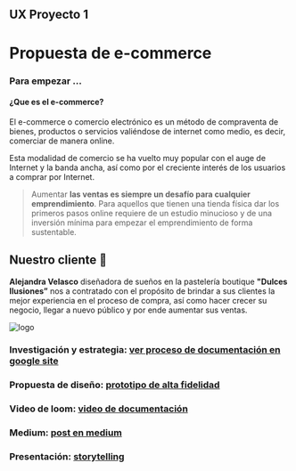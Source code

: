## UX Proyecto 1

# Propuesta de e-commerce

### Para empezar ...
#### ¿Que es el e-commerce?

El e-commerce o comercio electrónico es un método de compraventa de bienes, productos o servicios valiéndose de internet como medio, es decir, comerciar de manera online.

Esta modalidad de comercio se ha vuelto muy popular con el auge de Internet y la banda ancha, así como por el creciente interés de los usuarios a comprar por Internet.


> Aumentar **las ventas es siempre un desafío para cualquier emprendimiento**. Para aquellos que tienen una tienda física dar los primeros pasos online requiere de un estudio minucioso y de una inversión mínima para empezar el emprendimiento de forma sustentable.


## Nuestro cliente :cake:

**Alejandra Velasco** diseñadora de sueños en la pastelería boutique **"Dulces Ilusiones”** nos a contratado con el propósito de brindar a sus clientes la mejor experiencia en el proceso de compra, así como hacer crecer su negocio, llegar a nuevo público y por ende aumentar sus ventas.

![logo](/images/logo.png)

### Investigación y estrategia: [ver proceso de documentación en google site](https://sites.google.com/view/e1comerce/p%C3%A1gina-principal)

### Propuesta de diseño: [prototipo de alta fidelidad](https://marvelapp.com/4363gje/screen/47337421)

### Video de loom: [video de documentación](https://www.useloom.com/share/506bfc0bbf994f7aa2d743486e062c22)

### Medium: [post en medium](https://medium.com/)

### Presentación: [storytelling](https://docs.google.com/presentation/d/1CtmKtfDCmq-uXsbafL9mLtgqU6YIVMPXBQV2tWETfVQ/edit#slide=id.g4155aa4a16_1_0)
